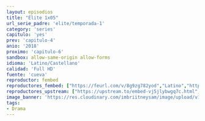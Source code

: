 ```yaml
---
layout: episodios
title: "Élite 1x05"
url_serie_padre: 'elite/temporada-1'
category: 'series'
capitulo: 'yes'
prev: 'capitulo-4'
anio: '2018'
proximo: 'capitulo-6'
sandbox: allow-same-origin allow-forms
idioma: 'Latino/Castellano'
calidad: 'Full HD'
fuente: 'cueva'
reproductor: fembed
reproductores_fembed: ["https://feurl.com/v/8g9zg782yod","Latino","https://myurlshort.live/v/-2-ewsp2j8zm1jx","Latino","https://myurlshort.live/v/81k87h8wk4gmp-0","Castellano","https://api.cuevana3.io/stream/index.php?file=ek5lbm9xYWNrS0xYMTZLa2xNbkdvY3ZTb3BtZng4TGp6ZFpobGFMUGtPUFgzSmFhbk1XTzVkblBtS1JnbEplb21KUm5ZSlRTMGViVTBxZGdsdEhPb3RqWGFtTm1scHFqbk1LR2gzV3l3THVvd29aaVpNR21vNW1Sb0tKbmhkZlUwTXlYb1hmSDFOZkpuV1JuYTVTWHFKbVhaR0p5MHREbTJNS25xNlBIbnViSjFaeVg","Castellano","https://feurl.com/v/-erelcp2p8ze2rn","Castellano","https://feurl.com/v/r8126sewrx253p3","Castellano","https://mstream.website/69w8awadtd0t","Castellano","https://mstream.website/981zye3emhcc","Castellano"]
reproductores_upstream: ["https://upstream.to/embed-vj5jlybwgq7c.html","Latino","https://upstream.to/embed-ws36qt8fvrne.html","Castellano"]
image_banner: 'https://res.cloudinary.com/imbriitneysam/image/upload/v1546279806/elite-banner-min.jpg'
tags:
- Drama
---
```












